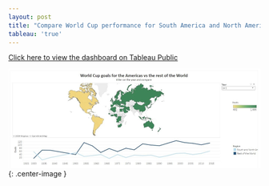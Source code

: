 ```yaml
---
layout: post
title: "Compare World Cup performance for South America and North America versus the World on Tableau"
tableau: 'true'
---
```



<font color="red">[Click here to view the dashboard on Tableau Public](https://public.tableau.com/views/Worldcupgoals_15606256110380/WorldCupgoalsfortheAmericasvstherestoftheWorld?:embed=y&:display_count=yes&:origin=viz_share_link)</font>

![tabdash](/assets/goalviz.jpg){: .center-image }
